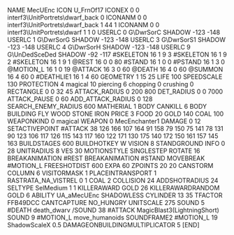 NAME 			MecUEnc
ICON 			U_FrnOf17
ICONEX 0 0 interf3\UnitPortrets\dwarf_back 0
ICONANM 0 0 interf3\UnitPortrets\dwarf_back 1 44 1
ICONANM 0 0 interf3\UnitPortrets\dwarf 1 1 0
USERLC 			0 G\DwrSorC SHADOW -123 -148
USERLC 			1 G\DwrSorG SHADOW -123 -148
USERLC 			3 G\DwrSorS1 SHADOW -123 -148
USERLC 			4 G\DwrSorH SHADOW -123 -148
USERLC 			9 G\UnDedSceDed SHADOW -92 -117
#SKELETON               16 1 9 3
#SKELETON               16 1 9 2
#SKELETON               16 1 9 1
@REST      		16 0 0 80
#STAND     		16 1 0 0
#PSTAND    		16 1 3 0
@MOTION_L  		16 1 0 19
@ATTACK    		16 3 0 60
@DEATH     		16 4 0 60
@SUMMON     		16 4 60 0 
#DEATHLIE1 		16 1 4 60
GEOMETRY    		1 15 25
LIFE        		100
SPEEDSCALE 130
PROTECTION 		4 magical 10 piercing 6 chopping 0 crushing 0
RECTANGLE 		0 0 32 45
ATTACK_RADIUS 		0 200 800
DET_RADIUS 		0 0 7000
ATTACK_PAUSE 		0 60
ADD_ATTACK_RADIUS 	0 128
SEARCH_ENEMY_RADIUS 	600
MATHERIAL 		1 BODY
CANKILL 		6 BODY BUILDING FLY WOOD STONE IRON
PRICE 			3 FOOD 20 GOLD 140 COAL 100
WEAPONKIND 		0 magical
WEAPON 			0 MecEnchanter1
DAMAGE      		0 12
SETACTIVEPOINT		#ATTACK 38 126 166 107 164 91 158 79 150 75 141 78 131 90 123 106 117 126 115 143 117 160 122 171 130 175 140 172 150 161 157 145 163
BUILDSTAGES 		600
BUILDHOTKEY		W
VISION 			8
STANDGROUND
INFO 			0 28
UNITRADIUS 		8
VES 			30
MOTIONSTYLE 		SINGLESTEP
ROTATE 			16
BREAKANIMATION 		#REST
BREAKANIMATION 		#STAND
MOVEBREAK 		#MOTION_L
FREESHOTDIST 		600
EXPA 			60
ZPOINTS 20 20
CANSTORM
COLUMN 6
VISITORMASK 1
PLACEINTRANSPORT 1
RASTRATA_NA_VISTREL 0 1 COAL 2
COLLISION 24
ADDSHOTRADIUS 24
SELTYPE SelMedium 1 1
KILLERAWARD             GOLD 26
KILLERAWARDRANDOM       GOLD 6
ABILITY                 UA_aMecUEnc
SHADOWLESS
CYLINDER 13 35
TFACTOR FFB49DCC
CANTCAPTURE
NO_HUNGRY
UNITSCALE		275
SOUND 5 #DEATH death_dwarv
/SOUND 38 #ATTACK MagicBlast3(LightningShort)
SOUND 9 #MOTION_L move_humanoids
SOUNDFRAME2 #MOTION_L 19
ShadowScaleX 0.5
DAMAGEONBUILDINGMULTIPLICATOR 5
[END]

